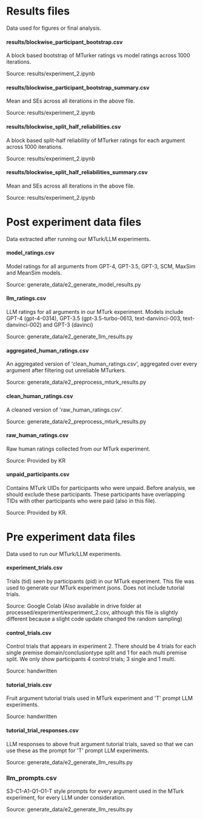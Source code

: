 # Results files
Data used for figures or final analysis.

#### results/blockwise_participant_bootstrap.csv
A block based bootstrap of MTurker ratings vs model ratings across 1000 iterations.

Source: results/experiment_2.ipynb

#### results/blockwise_participant_bootstrap_summary.csv
Mean and SEs across all iterations in the above file.

Source: results/experiment_2.ipynb

#### results/blockwise_split_half_reliabilities.csv
A block based split-half reliability of MTurker ratings for each argument across 1000 iterations.

Source: results/experiment_2.ipynb

#### results/blockwise_split_half_reliabilities_summary.csv
Mean and SEs across all iterations in the above file.

Source: results/experiment_2.ipynb

# Post experiment data files
Data extracted after running our MTurk/LLM experiments.

#### model_ratings.csv
Model ratings for all arguments from GPT-4, GPT-3.5, GPT-3, SCM, MaxSim and MeanSim models.

Source: generate_data/e2_generate_model_results.py

#### llm_ratings.csv
LLM ratings for all arguments in our MTurk experiment. Models include GPT-4 (gpt-4-0314), GPT-3.5 (gpt-3.5-turbo-0613, text-danvinci-003, text-danvinci-002) and GPT-3 (davinci)

Source: generate_data/e2_generate_llm_results.py

#### aggregated_human_ratings.csv
An aggregated version of 'clean_human_ratings.csv', aggregated over every argument after filtering out unreliable MTurkers.

Source: generate_data/e2_preprocess_mturk_results.py

#### clean_human_ratings.csv
A cleaned version of 'raw_human_ratings.csv'.

Source: generate_data/e2_preprocess_mturk_results.py

#### raw_human_ratings.csv
Raw human ratings collected from our MTurk experiment.

Source: Provided by KR

#### unpaid_participants.csv
Contains MTurk UIDs for participants who were unpaid. Before analysis, we should exclude these participants. These participants have overlapping TIDs with other participants who were paid (also in this file).

Source: Provided by KR.

# Pre experiment data files
Data used to run our MTurk/LLM experiments.

#### experiment_trials.csv
Trials (tid) seen by participants (pid) in our MTurk experiment. This file was used to generate our MTurk experiment jsons. Does not include tutorial trials.

Source: Google Colab (Also available in drive folder at processed/experiment/experiment_2.csv, although this file is slightly different because a slight code update changed the random sampling)

#### control_trials.csv
Control trials that appears in experiment 2. There should be 4 trials for each single premise domain/conclusiontype split and 1 for each multi premise split. We only show participants 4 control trials; 3 single and 1 multi.

Source: handwritten

#### tutorial_trials.csv
Fruit argument tutorial trials used in MTurk experiment and 'T' prompt LLM experiments.

Source: handwritten

#### tutorial_trial_responses.csv
LLM responses to above fruit argument tutorial trials, saved so that we can use these as the prompt for 'T' prompt LLM experiments.

Source: generate_data/e2_generate_llm_results.py

### llm_prompts.csv
S3-C1-A1-Q1-O1-T style prompts for every argument used in the MTurk experiment, for every LLM under consideration.

Source: generate_data/e2_generate_llm_results.py
